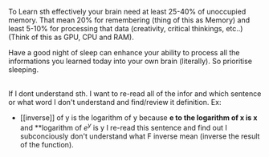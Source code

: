 To Learn sth effectively your brain need at least 25-40% of unoccupied memory. That mean 20% for remembering (thing of this as Memory) and least 5-10% for processing that data (creativity, critical thinkings, etc..) (Think of this as GPU, CPU and RAM). 

Have a good night of sleep can enhance your ability to process all the informations you learned today into your own brain (literally). So prioritise sleeping. 

\
If I dont understand sth. I want to re-read all of the infor and which sentence or what word I don't understand and find/review it definition.
Ex:
+ [[inverse]] of y is the logarithm of y because **e to the logarithm of x is x** and **logarithm of $e^y$ is y
	I re-read this sentence and find out I subconciously don't understand what F inverse mean (inverse the result of the function). 

